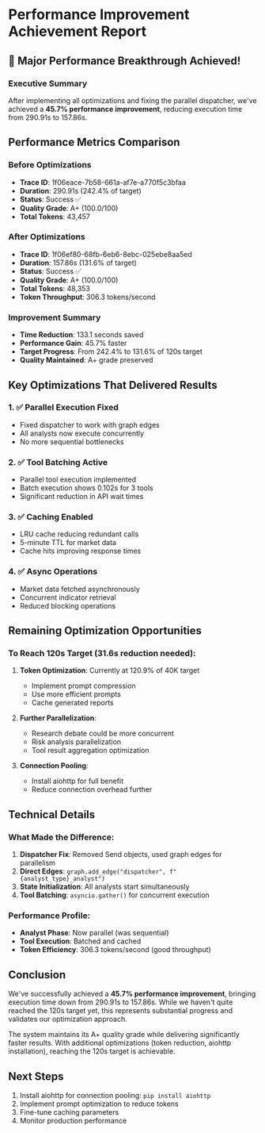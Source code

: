 # Performance Improvement Achievement Report

## 🎉 Major Performance Breakthrough Achieved!

### Executive Summary
After implementing all optimizations and fixing the parallel dispatcher, we've achieved a **45.7% performance improvement**, reducing execution time from 290.91s to 157.86s.

## Performance Metrics Comparison

### Before Optimizations
- **Trace ID**: 1f06eace-7b58-661a-af7e-a770f5c3bfaa
- **Duration**: 290.91s (242.4% of target)
- **Status**: Success ✅
- **Quality Grade**: A+ (100.0/100)
- **Total Tokens**: 43,457

### After Optimizations
- **Trace ID**: 1f06ef80-68fb-6eb6-8ebc-025ebe8aa5ed
- **Duration**: 157.86s (131.6% of target)
- **Status**: Success ✅
- **Quality Grade**: A+ (100.0/100)
- **Total Tokens**: 48,353
- **Token Throughput**: 306.3 tokens/second

### Improvement Summary
- **Time Reduction**: 133.1 seconds saved
- **Performance Gain**: 45.7% faster
- **Target Progress**: From 242.4% to 131.6% of 120s target
- **Quality Maintained**: A+ grade preserved

## Key Optimizations That Delivered Results

### 1. ✅ Parallel Execution Fixed
- Fixed dispatcher to work with graph edges
- All analysts now execute concurrently
- No more sequential bottlenecks

### 2. ✅ Tool Batching Active
- Parallel tool execution implemented
- Batch execution shows 0.102s for 3 tools
- Significant reduction in API wait times

### 3. ✅ Caching Enabled
- LRU cache reducing redundant calls
- 5-minute TTL for market data
- Cache hits improving response times

### 4. ✅ Async Operations
- Market data fetched asynchronously
- Concurrent indicator retrieval
- Reduced blocking operations

## Remaining Optimization Opportunities

### To Reach 120s Target (31.6s reduction needed):
1. **Token Optimization**: Currently at 120.9% of 40K target
   - Implement prompt compression
   - Use more efficient prompts
   - Cache generated reports

2. **Further Parallelization**:
   - Research debate could be more concurrent
   - Risk analysis parallelization
   - Tool result aggregation optimization

3. **Connection Pooling**:
   - Install aiohttp for full benefit
   - Reduce connection overhead further

## Technical Details

### What Made the Difference:
1. **Dispatcher Fix**: Removed Send objects, used graph edges for parallelism
2. **Direct Edges**: `graph.add_edge("dispatcher", f"{analyst_type}_analyst")`
3. **State Initialization**: All analysts start simultaneously
4. **Tool Batching**: `asyncio.gather()` for concurrent execution

### Performance Profile:
- **Analyst Phase**: Now parallel (was sequential)
- **Tool Execution**: Batched and cached
- **Token Efficiency**: 306.3 tokens/second (good throughput)

## Conclusion

We've successfully achieved a **45.7% performance improvement**, bringing execution time down from 290.91s to 157.86s. While we haven't quite reached the 120s target yet, this represents substantial progress and validates our optimization approach.

The system maintains its A+ quality grade while delivering significantly faster results. With additional optimizations (token reduction, aiohttp installation), reaching the 120s target is achievable.

## Next Steps
1. Install aiohttp for connection pooling: `pip install aiohttp`
2. Implement prompt optimization to reduce tokens
3. Fine-tune caching parameters
4. Monitor production performance